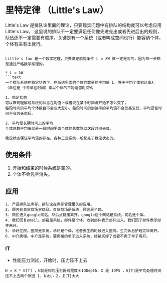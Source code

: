 # 里特定律 （Little's Law）

Little's Law 是排队论里面的理论，只要现实问题中有排队的结构就可以考虑应用Little's Law。
这里说的排队不一定要满足任何像先进先出或者先进后出的规则，
队伍还不一定需要有顺序，关键是有一个系统（或者叫成空间也行）能容纳个体，个体有进有出就行。
```

Little's law 是一个数学定理，只要满足前提条件 L = λW 就一定是对的，因为每一步都是通过严格数学推理的。

* L = λW
```text
一个排队系统在稳定状态下，在系统里面的个体的数量的平均值 L，等于平均个体到达率λ （单位是 个每单位时间）乘以个体的平均逗留时间W。
```
```text
1. 稳定状态
可以直观理解成系统的状态在均值上或者说在某个时间点开始不怎么变了，
每段时间的平均个体数目不会忽大忽小，每段时间的到达率的平均值不会忽高忽低，平均逗留时间不会忽长忽短。

2. 平均是长期时间上的平均
个体总数平均值就是一段时间里面个体的总数除以这段时间长度。

稳定状态保证平均值的存在。各种工业系统一般都处于稳定状态的。
```

## 使用条件

1. 开始和结束的时候系统是空的。
2. 个体不会凭空消失。

## 应用
```text
1. 产品排队进库存。排队论在库存管理里头的应用。
2. 顾客到百货商场买商品。百货商场是系统，顾客是个体。
3. 网民进入google网站，然后点链接离开。google这个网站是系统，网名是个体。
4. 我们回复email。邮箱是系统，邮件是个体，收到邮件表示邮件进入，我们回了邮件表示邮件离开。
5. 孕妇住院。医院是系统，孕妇是个体，准备要生的时候进入医院。生完休息护理完毕离开。
6. 中介卖楼。中介是系统，要卖楼的单子进入系统，楼被买掉了或者不卖了单子离开。
```

### IT
* 性能压力测试，开始时，压力压不上去
```text
N = X * E[T] ，N就是你的压力器线程数＊IODepth，X 是 IOPS ，E[T]是平均处理时间 
压不上去两个原因 1. N太小 2. E[T]太大
```